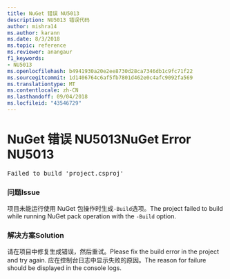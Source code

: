 ```yaml
---
title: NuGet 错误 NU5013
description: NU5013 错误代码
author: mishra14
ms.author: karann
ms.date: 8/3/2018
ms.topic: reference
ms.reviewer: anangaur
f1_keywords:
- NU5013
ms.openlocfilehash: b4941930a20e2ee8730d28ca7346db1c9fc71f22
ms.sourcegitcommit: 1d1406764c6af5fb7801d462e0c4afc9092fa569
ms.translationtype: MT
ms.contentlocale: zh-CN
ms.lasthandoff: 09/04/2018
ms.locfileid: "43546729"
---
```

# <a name="nuget-error-nu5013"></a><span data-ttu-id="90516-103">NuGet 错误 NU5013</span><span class="sxs-lookup"><span data-stu-id="90516-103">NuGet Error NU5013</span></span>
<pre>Failed to build 'project.csproj'</pre>

### <a name="issue"></a><span data-ttu-id="90516-104">问题</span><span class="sxs-lookup"><span data-stu-id="90516-104">Issue</span></span>

<span data-ttu-id="90516-105">项目未能运行使用 NuGet 包操作时生成`-Build`选项。</span><span class="sxs-lookup"><span data-stu-id="90516-105">The project failed to build while running NuGet pack operation with the `-Build` option.</span></span>


### <a name="solution"></a><span data-ttu-id="90516-106">解决方案</span><span class="sxs-lookup"><span data-stu-id="90516-106">Solution</span></span>

<span data-ttu-id="90516-107">请在项目中修复生成错误，然后重试。</span><span class="sxs-lookup"><span data-stu-id="90516-107">Please fix the build error in the project and try again.</span></span> <span data-ttu-id="90516-108">应在控制台日志中显示失败的原因。</span><span class="sxs-lookup"><span data-stu-id="90516-108">The reason for failure should be displayed in the console logs.</span></span>

